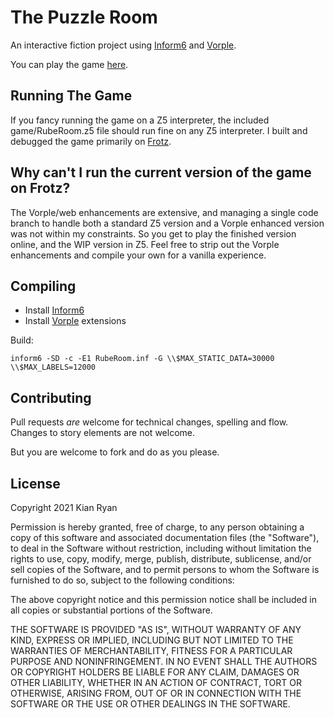 # The Puzzle Room

An interactive fiction project using [Inform6](https://www.inform-fiction.org/) and [Vorple](https://vorple-if.com/).

You can play the game [here](https://icy-sky-03dc70b03.azurestaticapps.net/).

## Running The Game

If you fancy running the game on a Z5 interpreter, the included game/RubeRoom.z5 file 
should run fine on any Z5 interpreter.  I built and debugged the game primarily on [Frotz](https://davidgriffith.gitlab.io/frotz/).


## Why can't I run the current version of the game on Frotz?

The Vorple/web enhancements are extensive, and managing a single code branch to handle both
a standard Z5 version and a Vorple enhanced version was not within my constraints.  So 
you get to play the finished version online, and the WIP version in Z5.  Feel free to strip 
out the Vorple enhancements and compile your own for a vanilla experience.

## Compiling

* Install [Inform6](https://www.inform-fiction.org/)
* Install [Vorple](https://vorple-if.com/) extensions

Build:

```
inform6 -SD -c -E1 RubeRoom.inf -G \\$MAX_STATIC_DATA=30000 \\$MAX_LABELS=12000
```

## Contributing

Pull requests _are_ welcome for technical changes, spelling and flow.  Changes to story elements are not welcome.

But you are welcome to fork and do as you please.


## License

Copyright 2021 Kian Ryan

Permission is hereby granted, free of charge, to any person obtaining a copy of this software and associated documentation files (the "Software"), to deal in the Software without restriction, including without limitation the rights to use, copy, modify, merge, publish, distribute, sublicense, and/or sell copies of the Software, and to permit persons to whom the Software is furnished to do so, subject to the following conditions:

The above copyright notice and this permission notice shall be included in all copies or substantial portions of the Software.

THE SOFTWARE IS PROVIDED "AS IS", WITHOUT WARRANTY OF ANY KIND, EXPRESS OR IMPLIED, INCLUDING BUT NOT LIMITED TO THE WARRANTIES OF MERCHANTABILITY, FITNESS FOR A PARTICULAR PURPOSE AND NONINFRINGEMENT. IN NO EVENT SHALL THE AUTHORS OR COPYRIGHT HOLDERS BE LIABLE FOR ANY CLAIM, DAMAGES OR OTHER LIABILITY, WHETHER IN AN ACTION OF CONTRACT, TORT OR OTHERWISE, ARISING FROM, OUT OF OR IN CONNECTION WITH THE SOFTWARE OR THE USE OR OTHER DEALINGS IN THE SOFTWARE.

